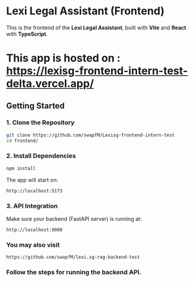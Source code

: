 # Lexi Legal Assistant (Frontend)

This is the frontend of the **Lexi Legal Assistant**, built with **Vite** and **React** with **TypeScript**.

# This app is hosted on : https://lexisg-frontend-intern-test-delta.vercel.app/

## Getting Started

### 1. Clone the Repository

```bash
git clone https://github.com/swapfM/Lexisg-frontend-intern-test
cd frontend/
```

### 2. Install Dependencies
```bash
npm install
```
The app will start on:
```
http://localhost:5173
```

### 3. API Integration

Make sure your backend (FastAPI server) is running at:

```
http://localhost:8000
```
### You may also visit
```
https://github.com/swapfM/lexi.sg-rag-backend-test
```
### Follow the steps for running the backend API.

